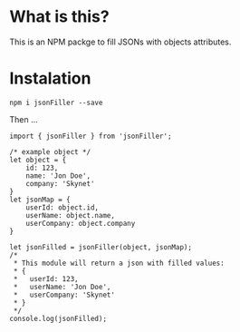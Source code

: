 # What is this?

This is an NPM packge to fill JSONs with objects attributes.

# Instalation

`npm i jsonFiller --save`

Then ...

```
import { jsonFiller } from 'jsonFiller';

/* example object */
let object = {
    id: 123,
    name: 'Jon Doe',
    company: 'Skynet'
}
let jsonMap = {
    userId: object.id,
    userName: object.name,
    userCompany: object.company
}

let jsonFilled = jsonFiller(object, jsonMap);
/* 
 * This module will return a json with filled values:
 * {
 *   userId: 123,
 *   userName: 'Jon Doe',
 *   userCompany: 'Skynet'
 * }
 */
console.log(jsonFilled);
```